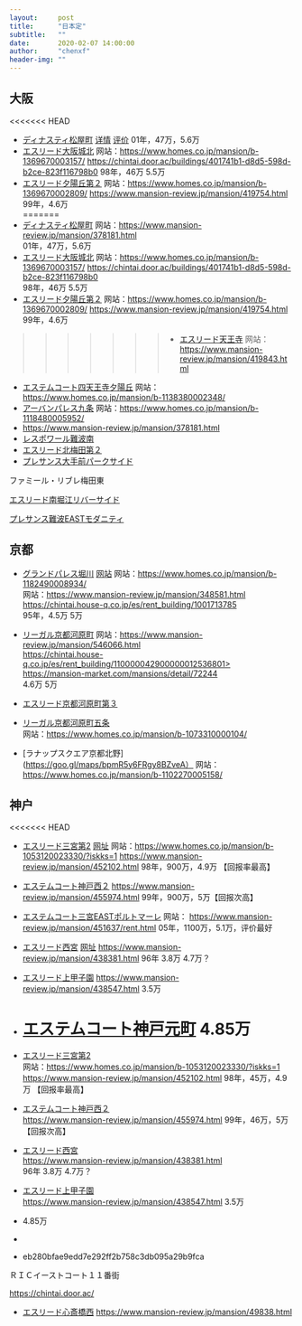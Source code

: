 ```yaml
---
layout:     post
title:      "日本定"
subtitle:   ""
date:       2020-02-07 14:00:00
author:     "chenxf"
header-img: ""
---
```


## 大阪

<<<<<<< HEAD
* [ディナスティ松屋町](https://goo.gl/maps/eM8LgR4BJuV9vS8f6)  [详情](https://www.mansion-review.jp/mansion/378181.html)   [评价](https://www.mansion-note.com/mansion/1050846 ) 01年，47万，5.6万
* [エスリード大阪城北](https://goo.gl/maps/re2HrDRKAdPD6NtJA)  网站：https://www.homes.co.jp/mansion/b-1369670003157/   <https://chintai.door.ac/buildings/401741b1-d8d5-598d-b2ce-823f116798b0>   98年，46万 5.5万
* [エスリード夕陽丘第２](https://goo.gl/maps/QXEoBPxBsFzP9LAv6)  网站：https://www.homes.co.jp/mansion/b-1369670002809/  https://www.mansion-review.jp/mansion/419754.html 99年，4.6万  
=======
* [ディナスティ松屋町](https://goo.gl/maps/eM8LgR4BJuV9vS8f6)  网站：https://www.mansion-review.jp/mansion/378181.html  
01年，47万，5.6万
* [エスリード大阪城北](https://goo.gl/maps/re2HrDRKAdPD6NtJA)  网站：https://www.homes.co.jp/mansion/b-1369670003157/   <https://chintai.door.ac/buildings/401741b1-d8d5-598d-b2ce-823f116798b0>   
98年，46万 5.5万
* [エスリード夕陽丘第２](https://goo.gl/maps/QXEoBPxBsFzP9LAv6)  网站：https://www.homes.co.jp/mansion/b-1369670002809/  https://www.mansion-review.jp/mansion/419754.html 
99年，4.6万  


>>>>>>> * [エスリード天王寺](https://goo.gl/maps/1qMysKi7yFrNheCo6)  网站：https://www.mansion-review.jp/mansion/419843.html
* [エステムコート四天王寺夕陽丘]()  网站：https://www.homes.co.jp/mansion/b-1138380002348/
* [アーバンパレス九条]()  网站：https://www.homes.co.jp/mansion/b-1118480005952/
* []()  https://www.mansion-review.jp/mansion/378181.html
* [レスポワール難波南]()
* [エスリード北梅田第２]()
* [プレサンス大手前パークサイド]()

ファミール・リブレ梅田東

[エスリード南堀江リバーサイド]()

[プレサンス難波EASTモダニティ]()

## 京都

* [グランドパレス堀川](https://goo.gl/maps/RumDmTykwRrPKrb7A)  [网站](https://www.homes.co.jp/archive/b-25252173/)
网站：https://www.homes.co.jp/mansion/b-1182490008934/  
网站：https://www.mansion-review.jp/mansion/348581.html 
https://chintai.house-q.co.jp/es/rent_building/1001713785  
95年，4.5万 5万

* [リーガル京都河原町](https://goo.gl/maps/wHDVY47wVRmCt1Zv7) 
网站：https://www.mansion-review.jp/mansion/546066.html   
https://chintai.house-q.co.jp/es/rent_building/110000042900000012536801>  
https://mansion-market.com/mansions/detail/72244  
4.6万 5万
* [エスリード京都河原町第３](https://goo.gl/maps/wV9SZwi1HzB36e456)

* [リーガル京都河原町五条](https://goo.gl/maps/vpw6bVZpGAwkWkkT6)  
网站：https://www.homes.co.jp/mansion/b-1073310000104/
* [ラナップスクエア京都北野](https://goo.gl/maps/bpmR5y6FRgy8BZveA）
网站：https://www.homes.co.jp/mansion/b-1102270005158/



## 神户

<<<<<<< HEAD
* [エスリード三宮第2](https://goo.gl/maps/8SU6eMstg2p8Rp2y9)  [网址](https://www.homes.co.jp/archive/b-16927127/)        网站：https://www.homes.co.jp/mansion/b-1053120023330/?iskks=1    https://www.mansion-review.jp/mansion/452102.html 98年，900万，4.9万 【回报率最高】

* [エステムコート神戸西２](https://goo.gl/maps/Wu1kdkjTb3sbCt7VA)    https://www.mansion-review.jp/mansion/455974.html 99年，900万，5万【回报次高】

* [エステムコート三宮EASTポルトマーレ](https://goo.gl/maps/T8bdRDExHSFgrKoo6) 网站： https://www.mansion-review.jp/mansion/451637/rent.html 05年，1100万，5.1万，评价最好

* [エスリード西宮](https://goo.gl/maps/rcVm68fBoWvHRKW8A)  [网址](https://www.homes.co.jp/archive/b-15486418/)    https://www.mansion-review.jp/mansion/438381.html  96年 3.8万  4.7万？

* [エスリード上甲子園]()    https://www.mansion-review.jp/mansion/438547.html 3.5万

* [エステムコート神戸元町](https://www.mansion-review.jp/mansion/451921.html)  4.85万
  =======

* [エスリード三宮第2](https://goo.gl/maps/8SU6eMstg2p8Rp2y9)  
  网站：https://www.homes.co.jp/mansion/b-1053120023330/?iskks=1    
  https://www.mansion-review.jp/mansion/452102.html 
  98年，45万，4.9万 【回报率最高】

* [エステムコート神戸西２](https://goo.gl/maps/Wu1kdkjTb3sbCt7VA)    
  https://www.mansion-review.jp/mansion/455974.html 
  99年，46万，5万【回报次高】

* [エスリード西宮](https://goo.gl/maps/rcVm68fBoWvHRKW8A)   
  https://www.mansion-review.jp/mansion/438381.html  
  96年 3.8万  4.7万？

* [エスリード上甲子園]()    
  https://www.mansion-review.jp/mansion/438547.html 
  3.5万

* 4.85万

* 

* eb280bfae9edd7e292ff2b758c3db095a29b9fca



ＲＩＣイーストコート１１番街

https://chintai.door.ac/





* [エスリード心斎橋西](https://goo.gl/maps/QGDfvBWAy7AcL7Yi7)  https://www.mansion-review.jp/mansion/49838.html

[]()

[]()

[]()

[]()

[]()

[]()

[]()

[]()
